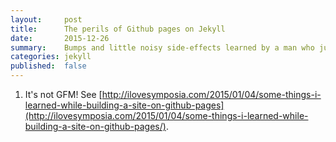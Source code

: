 ```yaml
---
layout:     post
title:      The perils of Github pages on Jekyll
date:       2015-12-26
summary:    Bumps and little noisy side-effects learned by a man who just wants to write predictable markdown
categories: jekyll
published:  false
---
```


1. It's not GFM! See [http://ilovesymposia.com/2015/01/04/some-things-i-learned-while-building-a-site-on-github-pages](http://ilovesymposia.com/2015/01/04/some-things-i-learned-while-building-a-site-on-github-pages/).


